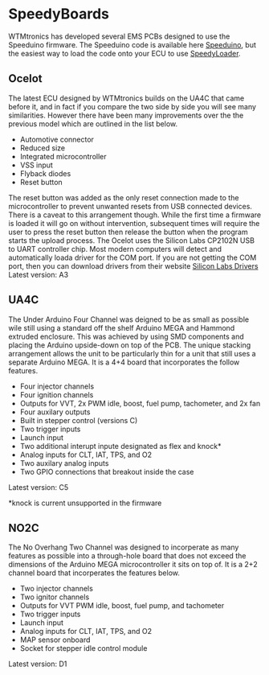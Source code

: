 # SpeedyBoards
WTMtronics has developed several EMS PCBs designed to use the Speeduino firmware.
The Speeduino code is available here [Speeduino](https://github.com/noisymime/speeduino), but the easiest way to load the code onto your ECU to use [SpeedyLoader](https://github.com/speeduino/SpeedyLoader).
## Ocelot
The latest ECU designed by WTMtronics builds on the UA4C that came before it, and in fact if you compare the two side by side you will see many similarities. However there have been many improvements over the the previous model which are outlined in the list below.
- Automotive connector
- Reduced size
- Integrated microcontroller
- VSS input
- Flyback diodes
- Reset button

The reset button was added as the only reset connection made to the microcontroller to prevent unwanted resets from USB connected devices. There is a caveat to this arrangement though. While the first time a firmware is loaded it will go on without intervention, subsequent times will require the user to press the reset button then release the button when the program starts the upload process.
The Ocelot uses the Silicon Labs CP2102N USB to UART controller chip. Most modern computers will detect and automatically loada driver for the COM port. If you are not getting the COM port, then you can download drivers from their website [Silicon Labs Drivers](https://www.silabs.com/developers/usb-to-uart-bridge-vcp-drivers)
Latest version: A3
## UA4C
The Under Arduino Four Channel was deigned to be as small as possible wile still using a standard off the shelf Arduino MEGA and Hammond extruded enclosure. This was achieved by using SMD components and placing the Arduino upside-down on top of the PCB. The unique stacking arrangement allows the unit to be particularly thin for a unit that still uses a separate Arduino MEGA. It is a 4+4 board that incorporates the follow features.
- Four injector channels
- Four ignition channels
- Outputs for VVT, 2x PWM idle, boost, fuel pump, tachometer, and 2x fan
- Four auxilary outputs
- Built in stepper control (versions C)
- Two trigger inputs
- Launch input
- Two additional interupt inpute designated as flex and knock*
- Analog inputs for CLT, IAT, TPS, and O2
- Two auxilary analog inputs
- Two GPIO connections that breakout inside the case

Latest version: C5

*knock is current unsupported in the firmware
## NO2C
The No Overhang Two Channel was designed to incorperate as many features as possible into a through-hole board that does not exceed the dimensions of the Arduino MEGA microcontroller it sits on top of. It is a 2+2 channel board that incorperates the features below.
- Two injector channels
- Two ignitor channels
- Outputs for VVT PWM idle, boost, fuel pump, and tachometer
- Two trigger inputs
- Launch input
- Analog inputs for CLT, IAT, TPS, and O2
- MAP sensor onboard
- Socket for stepper idle control module

Latest version: D1
